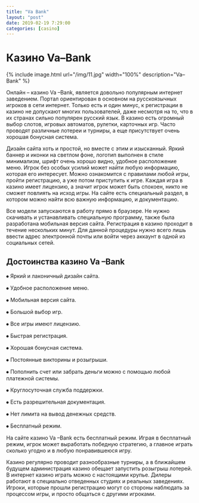 ```yaml
---
title: "Va Bank"
layout: "post"
date: 2019-02-19 7:29:00
categories: [casino]
---
```


# Казино Va–Bank

{% include image.html url="/img/11.jpg" width="100%" description="Va–Bank" %}

Онлайн – казино Va –Bank, является довольно популярным интернет заведением. Портал ориентирован в основном на русскоязычных игроков в сети интернет. Только есть и один минус, к регистрации в казино не допускают многих пользователей, даже несмотря на то, что в их странах сильно популярен русский язык. В казино есть огромный выбор слотов, игровых автоматов, рулетки, карточных игр. Часто проводят различные лотереи и турниры, а еще присутствует очень хорошая бонусная система.

Дизайн сайта хоть и простой, но вместе с этим и изысканный. Яркий баннер и иконки на светлом фоне, логотип выполнен в стиле минимализм, шрифт очень хорошо видно, удобное расположение меню. Игрок без особых усилий может найти любую информацию, которая его интересует. Можно ознакомится с правилами любой игры, пройти регистрацию, а уже потом приступить к игре. Каждая игра в казино имеет лицензию, а значит игрок может быть спокоен, никто не сможет повлиять на исход игры. На сайте есть специальный раздел, в котором можно найти всю важную информацию, и документацию.

Все модели запускаются в работу прямо в браузере. Не нужно скачивать и устанавливать специальную программу, также была разработана мобильная версия сайта. Регистрация в казино проходит в течение нескольких минут. Для данной процедуры нужно всего лишь ввести адрес электронной почты или войти через аккаунт в одной из социальных сетей.

## Достоинства казино Va –Bank

⦁	Яркий и лаконичный дизайн сайта.

⦁	Удобное расположение меню.

⦁	Мобильная версия сайта.

⦁	Большой выбор игр.

⦁	Все игры имеют лицензию.

⦁	Быстрая регистрация.

⦁	Хорошая бонусная система.

⦁	Постоянные викторины и розыгрыши.

⦁	Пополнить счет или забрать деньги можно с помощью любой платежной системы.

⦁	Круглосуточная служба поддержки.

⦁	Есть разрешительная документация.

⦁	Нет лимита на вывод денежных средств.

⦁	Бесплатный режим.

На сайте казино Va –Bank есть бесплатный режим. Играя в бесплатный режим, игрок может выработать победную стратегию, а главное играть сколько угодно и в любую понравившеюся игру.

Казино регулярно проводит разнообразные турниры, а в ближайшем будущем администрация казино обещает запустить розыгрыш лотерей. В интернет казино играть можно с настоящими крупье. Дилеры работают в специально отведенных студиях и реальных заведениях. Игроки, которые прошли регистрацию могут со стороны наблюдать за процессом игры, и просто общаться с другими игроками.

